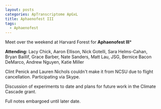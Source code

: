 ```yaml
---
layout: posts
categories: ApTranscriptome ApGxL
title: Aphaenofest III
tags: 
  - Aphaenofest
---
```


Meet over the weekend at Harvard Forest for **Aphaenofest III***

**Attending:** Lacy Chick, Aaron Ellison, Nick Gotelli, Sara Helms-Cahan, Bryan Baillif, Grace Barber, Nate Sanders, Matt Lau, JSG, Bernice Bacon DeMarco, Andrew Nguyen, Katie Miller

Clint Penick and Lauren Nichols couldn't make it from NCSU due to flight cancellation. Participating via Skype.

Discussion of experiments to date and plans for future work in the Climate Cascade grant.

Full notes embargoed until later date.
